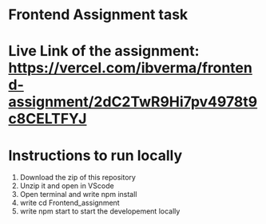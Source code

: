 # Frontend Assignment task

# Live Link of the assignment: https://vercel.com/ibverma/frontend-assignment/2dC2TwR9Hi7pv4978t9c8CELTFYJ

# Instructions to run locally
1. Download the zip of this repository
2. Unzip it and open in VScode
3. Open terminal and write npm install
4. write cd Frontend_assignment
5. write npm start to start the developement locally
